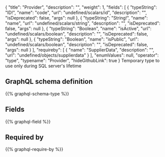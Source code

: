{
  "title": "Provider",
  "description": "",
  "weight": 1,
  "fields": [
    {
      "typeString": "ID!",
      "name": "code",
      "url": "undefined/scalars/id",
      "description": "",
      "isDeprecated": false,
      "args": null
    },
    {
      "typeString": "String!",
      "name": "name",
      "url": "undefined/scalars/string",
      "description": "",
      "isDeprecated": false,
      "args": null
    },
    {
      "typeString": "Boolean",
      "name": "isActive",
      "url": "undefined/scalars/boolean",
      "description": "",
      "isDeprecated": false,
      "args": null
    },
    {
      "typeString": "Boolean",
      "name": "isPublic",
      "url": "undefined/scalars/boolean",
      "description": "",
      "isDeprecated": false,
      "args": null
    }
  ],
  "requireby": [
    {
      "name": "SupplierData",
      "description": "",
      "url": "undefined/objects/supplierdata"
    }
  ],
  "enumValues": null,
  "operator": "type",
  "typename": "Provider",
  "hideGithubLink": true
}
Temporary type to use only during SQL server's lifetime
## GraphQL schema definition

{{% graphql-schema-type %}}

## Fields

{{% graphql-field %}}

## Required by

{{% graphql-require-by %}}
